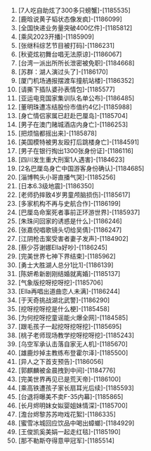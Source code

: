 
1. [7人吃自助炫了300多只螃蟹]-[1185535]
1. [鹿晗说黄子韬状态像发疯]-[1186099]
1. [全国快递业务量突破400亿件]-[1185812]
1. [乘风2023开播]-[1185909]
1. [张继科综艺节目被打码]-[1186231]
1. [秋瓷炫初舞台唱无法原谅]-[1186067]
1. [台湾一派出所所长泄密被免职]-[1184668]
1. [苏群：湖人演过头了]-[1186170]
1. [厦门机场通报摆渡车撞航站楼]-[1186352]
1. [请撕下插队婆孙表情包]-[1185577]
1. [亚运电竞国家集训队名单公布]-[1186485]
1. [董明珠遭冻结股份市值约4亿]-[1185988]
1. [身亡情侣家属已赶赴巴厘岛]-[1185704]
1. [男子在澳门赌城酒店内身亡]-[1186253]
1. [把烦恼都摇出来]-[1185878]
1. [美国模特被男友殴打后跳楼身亡]-[1184591]
1. [男子在银行掏出1300张身份证]-[1186116]
1. [四川发生重大刑案1人遇害]-[1184623]
1. [2名巴厘岛身亡中国游客身份确认]-[1184685]
1. [淄博鸭头小哥直播气哭]-[1185256]
1. [日本6.3级地震]-[1186350]
1. [老师扔摔致4岁男童颅脑损伤]-[1185617]
1. [多家机构不再与史航合作]-[1186199]
1. [巴厘岛命案死者事前正环游世界]-[1185937]
1. [朱珠问回家的诱惑是什么]-[1186246]
1. [张嘉倪唱歌镜头切给吴倩]-[1186247]
1. [江阴枪击案受害者妻子发声]-[1184902]
1. [蔡少芬谢娜Ella好吵]-[1186245]
1. [完美世界七神下界结束]-[1185962]
1. [勇士大胜湖人总分1比1]-[1186139]
1. [陈妍希新剧刚结婚就离婚]-[1185137]
1. [气象版挖呀挖呀挖]-[1185706]
1. [Ella再唱出道曲恋人未满]-[1186244]
1. [于天奇挑战湖北武警]-[1186290]
1. [挖呀挖呀挖是什么梗]-[1185458]
1. [为何挖呀挖童谣能火爆全网]-[1184585]
1. [跟毛孩子一起挖呀挖呀挖]-[1185695]
1. [桃子老师现场教学挖呀挖呀挖]-[1185243]
1. [乌空军承认击落自家无人机]-[1185670]
1. [雄鹿炒掉主教练布登霍尔泽]-[1185500]
1. [异人之下首支预告]-[1186056]
1. [郭麒麟被金晨拽到中间]-[1184776]
1. [完美世界再见已是荒天帝]-[1186100]
1. [乘高铁遭孩子家长扇耳光后续]-[1185593]
1. [台退将曝美不卖F-35内幕]-[1185865]
1. [长月烬明妺女姒婴姐妹情深]-[1185700]
1. [澹台烬黎苏苏吻戏花絮]-[1186335]
1. [蜜雪冰城回应饮品中喝出蟑螂]-[1184929]
1. [王俊凯奚美娟一起走红毯]-[1185190]
1. [那不勒斯夺得意甲冠军]-[1185514]